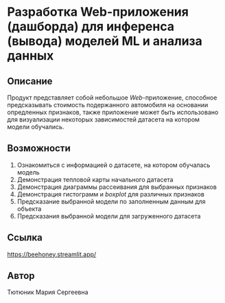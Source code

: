 # Разработка Web-приложения (дашборда) для инференса (вывода) моделей ML и анализа данных

## Описание
Продукт представляет собой небольшое *Web*-приложение, способное предсказывать 
стоимость подержанного автомобиля на основании опредленных признаков, также приложение 
может быть использовано для визуализации некоторых зависимостей датасета на котором модели обучались.

## Возможности
1. Ознакомиться с информацией о датасете, на котором обучалась модель
2. Демонстрация тепловой карты начального датасета
3. Демонстрация диаграммы рассеивания для выбранных признаков
4. Демонстрация гистограмм и *boxplot* для различных признаков
5. Предсказание выбранной модели по заполненным данным для объекта
6. Предсказания выбранной модели для загруженного датасета

## Ссылка
https://beehoney.streamlit.app/

## Автор
Тютюник Мария Сергеевна

